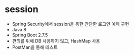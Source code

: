 # session
- Spring Security에서 session을 통한 간단한 로그인 예제 구현
- Java 8
- Spring Boot 2.7.5
- 편의를 위해 DB 사용하지 않고, HashMap 사용
- PostMan을 통해 테스트
